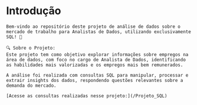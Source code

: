 # Introdução
    Bem-vindo ao repositório deste projeto de análise de dados sobre o mercado de trabalho para Analistas de Dados, utilizando exclusivamente SQL! 🚀

    🔍 Sobre o Projeto:
    Este projeto tem como objetivo explorar informações sobre empregos na área de dados, com foco no cargo de Analista de Dados, identificando as habilidades mais valorizadas e os empregos mais bem remunerados.

    A análise foi realizada com consultas SQL para manipular, processar e extrair insights dos dados, respondendo questões relevantes sobre a demanda do mercado.

    [Acesse as consultas realizadas nesse projeto:](/Projeto_SQL)
